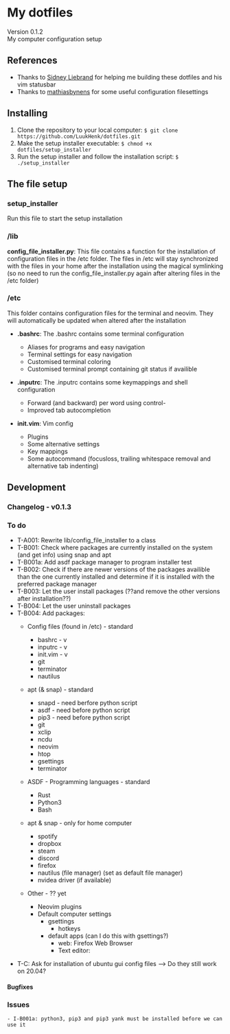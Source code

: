 # My dotfiles
Version 0.1.2 <br />
My computer configuration setup

## References
- Thanks to [Sidney Liebrand](https://github.com/SidOfc) for helping me building these dotfiles and his vim statusbar
- Thanks to [mathiasbynens](https://github.com/mathiasbynens/dotfiles) for some useful configuration filesettings

## Installing
1. Clone the repository to your local computer: `$ git clone https://github.com/LuukHenk/dotfiles.git`
2. Make the setup installer executable: `$ chmod +x dotfiles/setup_installer`
3. Run the setup installer and follow the installation script: `$ ./setup_installer`

## The file setup
### setup_installer
Run this file to start the setup installation

### /lib
**config_file_installer.py**: This file contains a function for the installation of configuration files in the /etc folder. The files in /etc will stay synchronized with the files in your home after the installation using the magical symlinking (so no need to run the config_file_installer.py again after altering files in the /etc folder)


### /etc
This folder contains configuration files for the terminal and neovim. They will automatically be updated when altered after the installation

* **.bashrc**: The .bashrc contains some terminal configuration
    * Aliases for programs and easy navigation
    * Terminal settings for easy navigation
    * Customised terminal coloring
    * Customised terminal prompt containing git status if availible

* **.inputrc**: The .inputrc contains some keymappings and shell configuration
    * Forward (and backward) per word using control-<arrowkeys>
    * Improved tab autocompletion

* **init.vim**: Vim config
	* Plugins
	* Some alternative settings
	* Key mappings
    * Some autocommand (focusloss, trailing whitespace removal and alternative tab indenting)

## Development

### Changelog - v0.1.3

### To do
* T-A001: Rewrite lib/config_file_installer to a class
* T-B001: Check where packages are currently installed on the system (and get info) using snap and apt
* T-B001a: Add asdf package manager to program installer test
* T-B002: Check if there are newer versions of the packages availible than the one currently installed and determine if it is installed with the preferred package manager
* T-B003: Let the user install packages (??and remove the other versions after installation??)
* T-B004: Let the user uninstall packages
* T-B004: Add packages:
	- Config files (found in /etc) - standard
		- bashrc - v
		- inputrc - v
		- init.vim - v
		- git
		- terminator
		- nautilus


	- apt (& snap) - standard
		- snapd - need berfore python script
		- asdf - need before python script
		- pip3 - need before python script
		- git
		- xclip
		- ncdu
		- neovim
		- htop
		- gsettings
		- terminator

	- ASDF - Programming languages - standard
		- Rust
		- Python3
		- Bash

	- apt & snap - only for home computer
		- spotify
		- dropbox
		- steam
		- discord
		- firefox
		- nautilus (file manager) (set as default file manager)
		- nvidea driver (if available)

	- Other - ?? yet
		- Neovim plugins
		- Default computer settings
			- gsettings
				- hotkeys
			- default apps (can I do this with gsettings?)
				- web: Firefox Web Browser
				- Text editor:

- T-C: Ask for installation of ubuntu gui config files --> Do they still work on 20.04?

#### Bugfixes

### Issues
	- I-B001a: python3, pip3 and pip3 yank must be installed before we can use it



